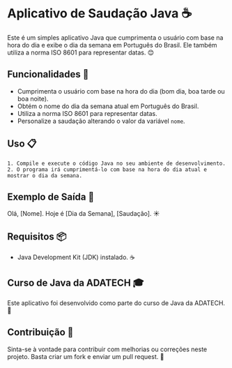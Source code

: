 # Aplicativo de Saudação Java ☕

Este é um simples aplicativo Java que cumprimenta o usuário com base na hora do dia e exibe o dia da semana em Português do Brasil. Ele também utiliza a norma ISO 8601 para representar datas. 😊

## Funcionalidades 🚀

- Cumprimenta o usuário com base na hora do dia (bom dia, boa tarde ou boa noite).
- Obtém o nome do dia da semana atual em Português do Brasil.
- Utiliza a norma ISO 8601 para representar datas.
- Personalize a saudação alterando o valor da variável `nome`.

## Uso 📋

    1. Compile e execute o código Java no seu ambiente de desenvolvimento.
    2. O programa irá cumprimentá-lo com base na hora do dia atual e mostrar o dia da semana.

## Exemplo de Saída 📢

Olá, [Nome]. Hoje é [Dia da Semana], [Saudação]. ☀️

## Requisitos 📦

- Java Development Kit (JDK) instalado. ☕

## Curso de Java da ADATECH 🎓

Este aplicativo foi desenvolvido como parte do curso de Java da ADATECH. 🎉

## Contribuição 🤝

Sinta-se à vontade para contribuir com melhorias ou correções neste projeto. Basta criar um fork e enviar um pull request. 🙌
